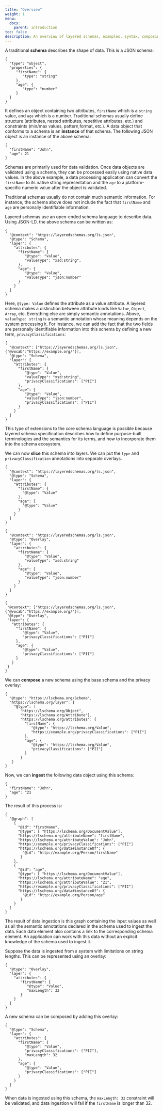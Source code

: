 ```yaml
---
title: "Overview"
weight: 1
menu:
  docs:
    parent: introduction
toc: false
description: An overview of layered schemas, examples, syntax, composing and slicing
---
```


A traditional **schema** describes the shape of data. This is a JSON schema:

```
{
  "type": "object",
  "properties": {
     "firstName": {
        "type": "string"
     },
     "age": {
        "type": "number"
     }
  }
}
```

It defines an object containing two attributes, `firstName` which is a
`string` value, and `age` which is a number. Traditional schemas
usually define structure (attributes, nested attributes, repetitive
attributes, etc.) and constraints (min/max values, pattern,format,
etc.). A data object that conforms to a schema is an **instance** of
that schema. The following JSON object is an instance of the above
schema:

```
{
  "firstName": "John",
  "age": 21
}
```

Schemas are primarily used for data validation. Once data objects are
validated using a schema, they can be processed easily using native
data values. In the above example, a data processing application can
convert the `firstName` to its native string representation and the
`age` to a platform-specific numeric value after the object is
validated.

Traditional schemas usually do not contain much semantic
information. For instance, the schema above does not include the fact
that `firstName` and `age` are personally identifiable
information. 

Layered schemas use an open-ended schema language to describe
data. Using JSON-LD, the above schema can be written as:

```
{
  "@context": "https://layeredschemas.org/ls.json",
  "@type": "Schema",
  "layer": {
    "attributes": {
      "firstName": {
         "@type": "Value",
         "valueType": "xsd:string",
      },
      "age": {
         "@type": "Value",
         "valueType": "json:number"
      }
    }
  }
}
```

Here, `@type: Value` defines the attribute as a value attribute.  A
layered schema makes a distinction between attribute kinds like
`Value`, `Object`, `Array`, etc. Everything else are simply semantic
annotations. Above, `valueType: string` is a semantic annotation whose
meaning depends on the system processing it.  For instance, we can add
the fact that the two fields are personally identifiable information
into this schema by defining a new term, `privacyClassifications`:

```
{
  "@context": ["https://layeredschemas.org/ls.json", {"@vocab":"https://example.org/"}],
  "@type": "Schema",
  "layer": {
    "attributes": {
      "firstName": {
         "@type": "Value",
         "valueType": "xsd:string",
         "privacyClassifications": ["PII"]
      },
      "age": {
         "@type": "Value",
         "valueType": "json:number",
         "privacyClassifications": ["PII"]
      }
    }
  }
}
```

This type of extensions to the core schema language is possible
because layered schema specification describes how to define
purpose-built terminologies and the semantics for its terms, and how
to incorporate them into the schema ecosystem. 

We can now **slice** this schema into layers. We can put the `type` and
`privacyClassification` annotations into separate overlays.

```
{
  "@context": "https://layeredschemas.org/ls.json",
  "@type": "Schema",
  "layer": {
    "attributes": {
      "firstName": {
        "@type": "Value"
      },
      "age": {
        "@type": "Value"
      }
    }
  }
}

{
  "@context": "https://layeredschemas.org/ls.json",
  "@type": "Overlay",
  "layer": {
    "attributes": {
      "firstName": {
         "@type": "Value",
         "valueType": "xsd:string"
      },
      "age": {
         "@type": "Value",
         "valueType": "json:number"
      }
    }
  }
}

{
 "@context": ["https://layeredschemas.org/ls.json", {"@vocab":"https://example.org/"}],
 "@type": "Overlay",
 "layer": {
   "attributes": {
     "firstName": {
        "@type": "Value",
        "privacyClassifications": ["PII"]
     },
     "age": {
        "@type": "Value",
        "privacyClassifications": ["PII"]
     }
   }
 }
}
```

We can **compose** a new schema using the base schema and the privacy
overlay:

```
{
  "@type": "https://lschema.org/Schema",
  "https://lschema.org/layer": {
    "@type": [
       "https://lschema.org/Object",
       "https://lschema.org/Attribute"],
       "https://lschema.org/attributes": {
         "firstName": {
            "@type": "https://lschema.org/Value",
            "https://example.org/privacyClassifications": ["PII"]
         },
         "age": { 
            "@type": "https://lschema.org/Value",
            "privacyClassifications": ["PII"]
         }
       }
   }
}
```

Now, we can **ingest** the following data object using this schema:

```
{
  "firstName": "John",
  "age": "21
}
```

The result of this process is:
```
{ 
  "@graph": [
    {
      "@id": "firstName",
      "@type": [ "https://lschema.org/DocumentValue"],
      "https://lschema.org/attributeName": "firstName",
      "https://lschema.org/attributeValue": "John",
      "https://example.org/privacyClassifications": ["PII"]
      "https://lschema.org/data#instanceOf": {
        "@id": "http://example.org/Person/firstName"
       }
    },
    {
      "@id": "age",
      "@type": [ "https://lschema.org/DocumentValue"],
      "https://lschema.org/attributeName": "age",
      "https://lschema.org/attributeValue": "21",
      "https://example.org/privacyClassifications": ["PII"]
      "https://lschema.org/data#instanceOf": {
        "@id": "http://example.org/Person/age"
       }
    }
  ]
}
```

The result of data ingestion is this graph containing the input values
as well as all the semantic annotations declared in the schema used to
ingest the data. Each data element also contains a link to the
corresponding schema element. An application can work with this data
without an explicit knowledge of the schema used to ingest it.


Suppose the data is ingested from a system with limitations on string
lengths. This can be represented using an overlay:

```
{
  "@type": "Overlay",
  "layer": {
    "attributes": {
       "firstName": {
          "@type": "Value",
          "maxLength": 32
       }
    }
  }
}
```

A new schema can be composed by adding this overlay:

```
{
  "@type": "Schema",
  "layer": {
    "attributes": {
      "firstName": {
         "@type": "Value",
         "privacyClassifications": ["PII"],
         "maxLength": 32
      },
      "age": { 
         "@type": "Value",
         "privacyClassifications": ["PII"]
      }
    } 
  }
}
```

When data is ingested using this schema, the `maxLength: 32`
constraint will be validated, and data ingestion will fail if the
`firstName` is longer than 32.
  
